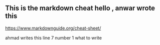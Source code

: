 ## This is the markdown cheat hello , anwar wrote this

https://www.markdownguide.org/cheat-sheet/

ahmad writes this line 7 number 1 what to write
